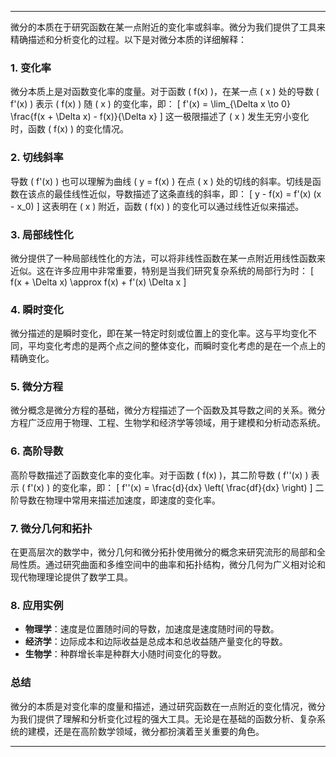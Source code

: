 
---

微分的本质在于研究函数在某一点附近的变化率或斜率。微分为我们提供了工具来精确描述和分析变化的过程。以下是对微分本质的详细解释：

### 1. **变化率**

微分本质上是对函数变化率的度量。对于函数 \( f(x) \)，在某一点 \( x \) 处的导数 \( f'(x) \) 表示 \( f(x) \) 随 \( x \) 的变化率，即：
\[ f'(x) = \lim_{\Delta x \to 0} \frac{f(x + \Delta x) - f(x)}{\Delta x} \]
这一极限描述了 \( x \) 发生无穷小变化时，函数 \( f(x) \) 的变化情况。

### 2. **切线斜率**

导数 \( f'(x) \) 也可以理解为曲线 \( y = f(x) \) 在点 \( x \) 处的切线的斜率。切线是函数在该点的最佳线性近似，导数描述了这条直线的斜率，即：
\[ y - f(x) = f'(x) (x - x_0) \]
这表明在 \( x \) 附近，函数 \( f(x) \) 的变化可以通过线性近似来描述。

### 3. **局部线性化**

微分提供了一种局部线性化的方法，可以将非线性函数在某一点附近用线性函数来近似。这在许多应用中非常重要，特别是当我们研究复杂系统的局部行为时：
\[ f(x + \Delta x) \approx f(x) + f'(x) \Delta x \]

### 4. **瞬时变化**

微分描述的是瞬时变化，即在某一特定时刻或位置上的变化率。这与平均变化不同，平均变化考虑的是两个点之间的整体变化，而瞬时变化考虑的是在一个点上的精确变化。

### 5. **微分方程**

微分概念是微分方程的基础，微分方程描述了一个函数及其导数之间的关系。微分方程广泛应用于物理、工程、生物学和经济学等领域，用于建模和分析动态系统。

### 6. **高阶导数**

高阶导数描述了函数变化率的变化率。对于函数 \( f(x) \)，其二阶导数 \( f''(x) \) 表示 \( f'(x) \) 的变化率，即：
\[ f''(x) = \frac{d}{dx} \left( \frac{df}{dx} \right) \]
二阶导数在物理中常用来描述加速度，即速度的变化率。

### 7. **微分几何和拓扑**

在更高层次的数学中，微分几何和微分拓扑使用微分的概念来研究流形的局部和全局性质。通过研究曲面和多维空间中的曲率和拓扑结构，微分几何为广义相对论和现代物理理论提供了数学工具。

### 8. **应用实例**

- **物理学**：速度是位置随时间的导数，加速度是速度随时间的导数。
- **经济学**：边际成本和边际收益是总成本和总收益随产量变化的导数。
- **生物学**：种群增长率是种群大小随时间变化的导数。

### 总结

微分的本质是对变化率的度量和描述，通过研究函数在一点附近的变化情况，微分为我们提供了理解和分析变化过程的强大工具。无论是在基础的函数分析、复杂系统的建模，还是在高阶数学领域，微分都扮演着至关重要的角色。

---



